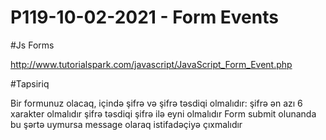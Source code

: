 # P119-10-02-2021 - Form Events

#Js Forms

http://www.tutorialspark.com/javascript/JavaScript_Form_Event.php

#Tapsiriq

Bir formunuz olacaq, içində şifrə və şifrə təsdiqi olmalıdır: şifrə ən azı 6 xarakter olmalıdır şifrə təsdiqi şifrə ilə eyni olmalıdır Form submit olunanda bu şərtə uymursa message olaraq istifadəçiyə çıxmalıdır
